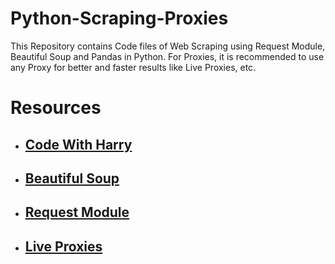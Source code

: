 # Python-Scraping-Proxies
This Repository contains Code files of Web Scraping using Request Module, Beautiful Soup and Pandas in Python. For Proxies, it is recommended to use any Proxy for better and faster results like Live Proxies, etc.
# Resources
* ## [Code With Harry](https://www.youtube.com/watch?v=FWF5oKjAyNI&list=WL)
* ## [Beautiful Soup](https://www.crummy.com/software/BeautifulSoup/bs4/doc/)
* ## [Request Module](https://requests.readthedocs.io/en/latest/#)
* ## [Live Proxies](https://www.youtube.com/redirect?event=video_description&redir_token=QUFFLUhqbENSal9yOFUzaVp1TU1uUGZRWlpZazNTMTFRQXxBQ3Jtc0tuSDMxOUlHeGt4WGllQW5XTTZ0QWFSVnBWcHhrQ0JYVHJBck8tcTJzanZ2M3laSTZQNUZmdzJaZi1YUkh3Y2pPZGdUaDRJSnJxV01NVGYyd203R3JsQ3AxYi1VYzhuSW0zOWdPRDlHSHBLNnFSbWdfdw&q=https%3A%2F%2Fliveproxies.io%2F&v=FWF5oKjAyNI)

